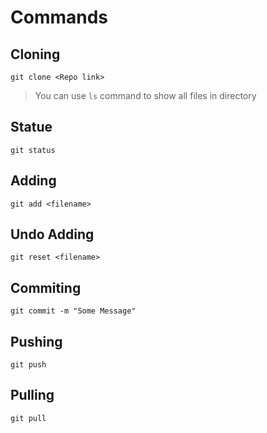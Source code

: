 # Commands

## Cloning 
`git clone <Repo link>`

> You can use `ls` command to show all files in directory

## Statue
`git status`

## Adding
`git add <filename>`

## Undo Adding
`git reset <filename>`

## Commiting
`git commit -m "Some Message"`

## Pushing
`git push`

## Pulling
`git pull`
